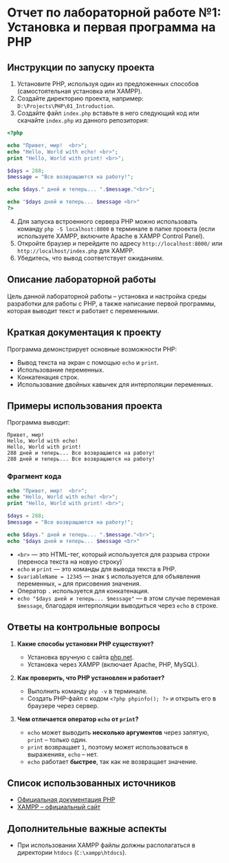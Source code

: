 # Отчет по лабораторной работе №1: Установка и первая программа на PHP

## Инструкции по запуску проекта
1. Установите PHP, используя один из предложенных способов (самостоятельная установка или XAMPP).
2. Создайте директорию проекта, например: `D:\Projects\PHP\01_Introduction`.
3. Создайте файл `index.php` вставьте в него следующий код или скачайте `index.php` из данного репозитория:

```php
<?php

echo "Привет, мир!  <br>";
echo "Hello, World with echo! <br>";
print "Hello, World with print! <br>";

$days = 288;
$message = "Все возвращаются на работу!";

echo $days." дней и теперь... ".$message."<br>";

echo "$days дней и теперь... $message <br>"
?>
```
4. Для запуска встроенного сервера PHP можно использовать команду `php -S localhost:8000` в терминале в папке проекта (если используете XAMPP, включите Apache в XAMPP Control Panel).
5. Откройте браузер и перейдите по адресу `http://localhost:8000/` или `http://localhost/index.php` для XAMPP.
6. Убедитесь, что вывод соответствует ожиданиям.

## Описание лабораторной работы
Цель данной лабораторной работы – установка и настройка среды разработки для работы с PHP, а также написание первой программы, которая выводит текст и работает с переменными.

## Краткая документация к проекту
Программа демонстрирует основные возможности PHP:
- Вывод текста на экран с помощью `echo` и `print`.
- Использование переменных.
- Конкатенация строк.
- Использование двойных кавычек для интерполяции переменных.

## Примеры использования проекта
Программа выводит:
```
Привет, мир!
Hello, World with echo!
Hello, World with print!
288 дней и теперь... Все возвращаются на работу!
288 дней и теперь... Все возвращаются на работу!
```

### Фрагмент кода
```php
echo "Привет, мир!  <br>";
echo "Hello, World with echo! <br>";
print "Hello, World with print! <br>";

$days = 288;
$message = "Все возвращаются на работу!";

echo $days." дней и теперь... ".$message."<br>";
echo "$days дней и теперь... $message <br>"
```
- `<br>` — это HTML-тег, который используется для разрыва строки (переноса текста на новую строку)`
- `echo` и `print` — это команды для вывода текста в PHP.
- `$variableName = 12345` — знак `$` используется для объявления переменных, `=` для присовения значения.
- Оператор `.` используется для конкатенация.
- `echo "$days дней и теперь... $message"` — в этом случае переменая `$message`, благодаря интерполяции выводиться через `echo` в строке.

## Ответы на контрольные вопросы
1. **Какие способы установки PHP существуют?**
   - Установка вручную с сайта [php.net](https://www.php.net/downloads).
   - Установка через XAMPP (включает Apache, PHP, MySQL).

2. **Как проверить, что PHP установлен и работает?**
   - Выполнить команду `php -v` в терминале.
   - Создать PHP-файл с кодом `<?php phpinfo(); ?>` и открыть его в браузере через сервер.

3. **Чем отличается оператор `echo` от `print`?**
   - `echo` может выводить **несколько аргументов** через запятую, `print` – только один.
   - `print` возвращает `1`, поэтому может использоваться в выражениях, `echo` – нет.
   - `echo` работает **быстрее**, так как не возвращает значение.

## Список использованных источников
- [Официальная документация PHP](https://www.php.net/docs.php)
- [XAMPP – официальный сайт](https://www.apachefriends.org)

## Дополнительные важные аспекты
- При использовании XAMPP файлы должны располагаться в директории `htdocs` (`C:\xampp\htdocs`).
